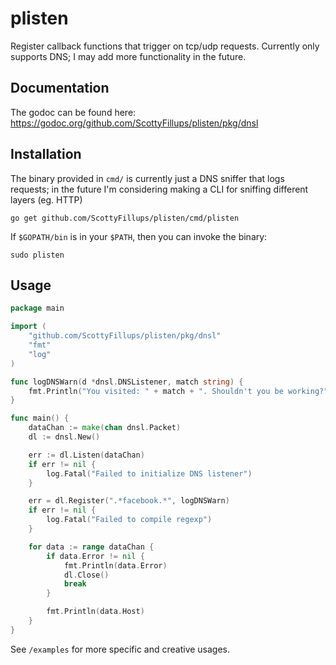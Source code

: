 # plisten

Register callback functions that trigger on tcp/udp requests. Currently only supports DNS; I may add more functionality in the future.

## Documentation

The godoc can be found here: https://godoc.org/github.com/ScottyFillups/plisten/pkg/dnsl

## Installation

The binary provided in `cmd/` is currently just a DNS sniffer that logs requests; in the future I'm considering making a CLI for sniffing different layers (eg. HTTP)

```
go get github.com/ScottyFillups/plisten/cmd/plisten
```

If `$GOPATH/bin` is in your `$PATH`, then you can invoke the binary:

```
sudo plisten
```

## Usage

```go
package main

import (
	"github.com/ScottyFillups/plisten/pkg/dnsl"
	"fmt"
	"log"
)

func logDNSWarn(d *dnsl.DNSListener, match string) {
	fmt.Println("You visited: " + match + ". Shouldn't you be working?")
}

func main() {
	dataChan := make(chan dnsl.Packet)
	dl := dnsl.New()

	err := dl.Listen(dataChan)
	if err != nil {
		log.Fatal("Failed to initialize DNS listener")
	}

	err = dl.Register(".*facebook.*", logDNSWarn)
	if err != nil {
		log.Fatal("Failed to compile regexp")
	}

	for data := range dataChan {
		if data.Error != nil {
			fmt.Println(data.Error)
			dl.Close()
			break
		}

		fmt.Println(data.Host)
	}
}
```

See `/examples` for more specific and creative usages.
